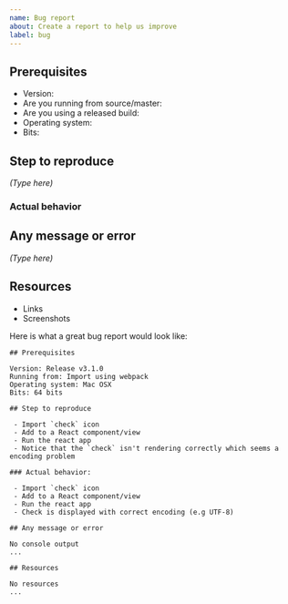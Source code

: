 ```yaml
---
name: Bug report
about: Create a report to help us improve
label: bug
---
```


<!--
Before reporting an issue, please search to see if someone has filed a similar issue before. If there is already an open issue, please add a 👍 and/or leave a comment with additional information.
-->

## Prerequisites

* Version:
* Are you running from source/master:
* Are you using a released build:
* Operating system: 
* Bits:

## Step to reproduce

*(Type here)*

### Actual behavior

## Any message or error

*(Type here)*

## Resources

* Links
* Screenshots


Here is what a great bug report would look like:

```
## Prerequisites

Version: Release v3.1.0
Running from: Import using webpack
Operating system: Mac OSX
Bits: 64 bits

## Step to reproduce

 - Import `check` icon
 - Add to a React component/view
 - Run the react app
 - Notice that the `check` isn't rendering correctly which seems a encoding problem
 
### Actual behavior:

 - Import `check` icon
 - Add to a React component/view
 - Run the react app
 - Check is displayed with correct encoding (e.g UTF-8)

## Any message or error

No console output
...

## Resources

No resources
...
```
